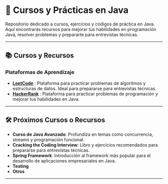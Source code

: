 # 🚀 Cursos y Prácticas en Java

Repositorio dedicado a cursos, ejercicios y códigos de práctica en Java. Aquí encontrarás recursos para mejorar tus habilidades en programación Java, resolver problemas y prepararte para entrevistas técnicas.


---

## 📚 Cursos y Recursos

### Plataformas de Aprendizaje
- **[LeetCode](https://leetcode.com/)** : Plataforma para practicar problemas de algoritmos y estructuras de datos. Ideal para prepararse para entrevistas técnicas.
- **[HackerRank]()** : Plataforma para practicar problemas de programación y mejorar tus habilidades en Java.

---

## 🛠️ Próximos Cursos o Recursos

- **Curso de Java Avanzado**: Profundiza en temas como concurrencia, streams y programación funcional.
- **Cracking the Coding Interview**: Libro y ejercicios recomendados para prepararse para entrevistas técnicas.
- **Spring Framework**: Introducción al framework más popular para el desarrollo de aplicaciones empresariales en Java.
- **Testing**
- **Otros**

---
